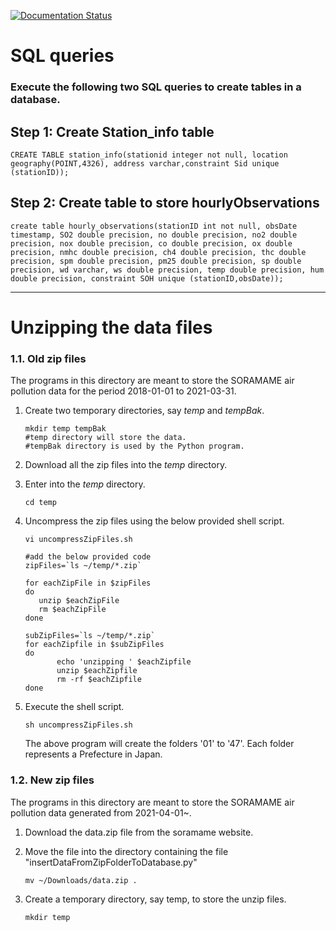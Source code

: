 [![Documentation Status](https://readthedocs.org/projects/japanairanalytics/badge/?version=latest)](https://japanairanalytics.readthedocs.io/en/latest/?badge=latest)


# SQL queries

### Execute the following two SQL queries to create tables in a database.

## Step 1: Create Station_info table

    CREATE TABLE station_info(stationid integer not null, location geography(POINT,4326), address varchar,constraint Sid unique (stationID));

## Step 2: Create table to store hourlyObservations

    create table hourly_observations(stationID int not null, obsDate timestamp, SO2 double precision, no double precision, no2 double precision, nox double precision, co double precision, ox double precision, nmhc double precision, ch4 double precision, thc double precision, spm double precision, pm25 double precision, sp double precision, wd varchar, ws double precision, temp double precision, hum double precision, constraint SOH unique (stationID,obsDate));


***

# Unzipping the data files

### 1.1. Old zip files

The programs in this directory are meant to store the SORAMAME air pollution data for the period 2018-01-01 to 2021-03-31.


1. Create two temporary directories, say _temp_ and _tempBak_.

       mkdir temp tempBak 
       #temp directory will store the data.
       #tempBak directory is used by the Python program. 
2. Download all the zip files into the _temp_ directory.
3. Enter into the _temp_ directory.
 
       cd temp

4. Uncompress the zip files using the below provided shell script. 

       vi uncompressZipFiles.sh
      
       #add the below provided code
       zipFiles=`ls ~/temp/*.zip`

       for eachZipFile in $zipFiles
       do
          unzip $eachZipFile
          rm $eachZipFile
       done
    
       subZipFiles=`ls ~/temp/*.zip`
       for eachZipfile in $subZipFiles
       do
              echo 'unzipping ' $eachZipfile
              unzip $eachZipfile
              rm -rf $eachZipfile
       done

5.  Execute the shell script.  

        sh uncompressZipFiles.sh

    The above program will create the folders '01' to '47'. Each folder represents a Prefecture in Japan.  


### 1.2. New zip files

The programs in this directory are meant to store the SORAMAME air pollution data generated from 2021-04-01~.


1. Download the data.zip file from the soramame website.
2. Move the file into the directory containing the file "insertDataFromZipFolderToDatabase.py"

       mv ~/Downloads/data.zip .

3. Create a temporary directory, say temp, to store the unzip files. 
   
       mkdir temp
